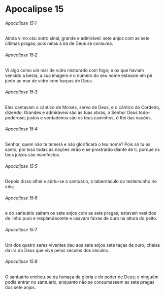 # Apocalipse 15

###### Apocalipse 15:1

Ainda vi no céu outro sinal, grande e admirável: sete anjos com as sete últimas pragas; pois nelas a ira de Deus se consuma.

###### Apocalipse 15:2

Vi algo como um mar de vidro misturado com fogo; e os que haviam vencido a besta, a sua imagem e o número do seu nome estavam em pé junto ao mar de vidro com harpas de Deus.

###### Apocalipse 15:3

Eles cantavam o cântico de Moisés, servo de Deus, e o cântico do Cordeiro, dizendo: Grandes e admiráveis são as tuas obras, ó Senhor Deus todo-poderoso; justos e verdadeiros são os teus caminhos, ó Rei das nações.

###### Apocalipse 15:4

Senhor, quem não te temerá e não glorificará o teu nome? Pois só tu és santo; por isso todas as nações virão e se prostrarão diante de ti, porque os teus juízos são manifestos.

###### Apocalipse 15:5

Depois disso olhei e abriu-se o santuário, o tabernáculo do testemunho no céu;

###### Apocalipse 15:6

e do santuário saíram os sete anjos com as sete pragas; estavam vestidos de linho puro e resplandecente e usavam faixas de ouro na altura do peito.

###### Apocalipse 15:7

Um dos quatro seres viventes deu aos sete anjos sete taças de ouro, cheias da ira do Deus que vive pelos séculos dos séculos.

###### Apocalipse 15:8

O santuário encheu-se da fumaça da glória e do poder de Deus; e ninguém podia entrar no santuário, enquanto não se consumassem as sete pragas dos sete anjos.

